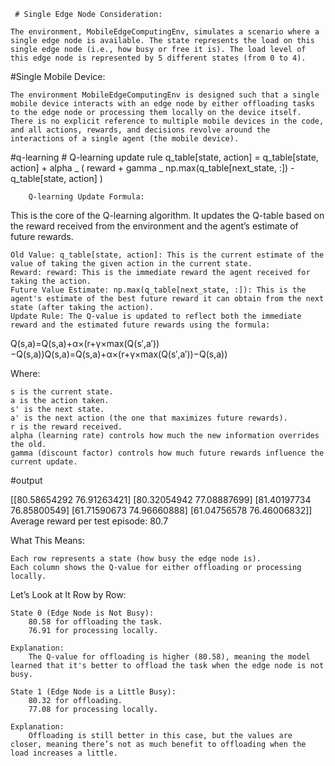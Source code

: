      # Single Edge Node Consideration:

    The environment, MobileEdgeComputingEnv, simulates a scenario where a single edge node is available. The state represents the load on this single edge node (i.e., how busy or free it is). The load level of this edge node is represented by 5 different states (from 0 to 4).

#Single Mobile Device:

    The environment MobileEdgeComputingEnv is designed such that a single mobile device interacts with an edge node by either offloading tasks to the edge node or processing them locally on the device itself.
    There is no explicit reference to multiple mobile devices in the code, and all actions, rewards, and decisions revolve around the interactions of a single agent (the mobile device).

#q-learning # Q-learning update rule
q_table[state, action] = q_table[state, action] + alpha _ (
reward + gamma _ np.max(q_table[next_state, :]) - q_table[state, action]
)

        Q-learning Update Formula:

This is the core of the Q-learning algorithm. It updates the Q-table based on the reward received from the environment and the agent’s estimate of future rewards.

    Old Value: q_table[state, action]: This is the current estimate of the value of taking the given action in the current state.
    Reward: reward: This is the immediate reward the agent received for taking the action.
    Future Value Estimate: np.max(q_table[next_state, :]): This is the agent's estimate of the best future reward it can obtain from the next state (after taking the action).
    Update Rule: The Q-value is updated to reflect both the immediate reward and the estimated future rewards using the formula:

Q(s,a)=Q(s,a)+α×(r+γ×max⁡(Q(s′,a′))−Q(s,a))Q(s,a)=Q(s,a)+α×(r+γ×max(Q(s′,a′))−Q(s,a))

Where:

    s is the current state.
    a is the action taken.
    s' is the next state.
    a' is the next action (the one that maximizes future rewards).
    r is the reward received.
    alpha (learning rate) controls how much the new information overrides the old.
    gamma (discount factor) controls how much future rewards influence the current update.

#output

[[80.58654292 76.91263421]
 [80.32054942 77.08887699]
 [81.40197734 76.85800549]
 [61.71590673 74.96660888]
 [61.04756578 76.46006832]]
Average reward per test episode: 80.7

What This Means:

    Each row represents a state (how busy the edge node is).
    Each column shows the Q-value for either offloading or processing locally.

Let’s Look at It Row by Row:

    State 0 (Edge Node is Not Busy):
        80.58 for offloading the task.
        76.91 for processing locally.

    Explanation:
        The Q-value for offloading is higher (80.58), meaning the model learned that it's better to offload the task when the edge node is not busy.

    State 1 (Edge Node is a Little Busy):
        80.32 for offloading.
        77.08 for processing locally.

    Explanation:
        Offloading is still better in this case, but the values are closer, meaning there’s not as much benefit to offloading when the load increases a little.
